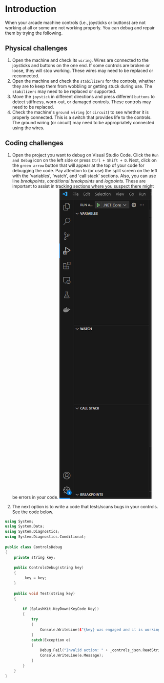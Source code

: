 # Introduction

When your arcade machine controls (i.e., joysticks or buttons) are not working at all or some are not working properly. You can debug and repair them by trying the following.

## Physical challenges

1. Open the machine and check its `wiring`. Wires are connected to the joysticks and buttons on the one end. If some controls are broken or loose, they will stop working. These wires may need to be replaced or reconnected.
2. Open the machine and check the `stabilizers` for the controls, whether they are to keep them from wobbling or getting stuck during use. The `stabilizers` may need to be replaced or supported.
3. Move the `joystick` in different directions and press different `buttons` to detect stiffness, worn-out, or damaged controls. These controls may need to be replaced.
4. Check the machine's `ground wiring` (or `circuit`) to see whether it is properly connected. This is a switch that provides life to the controls. The ground wiring (or circuit) may need to be appropriately connected using the wires.

## Coding challenges

1. Open the project you want to debug on Visual Studio Code. Click the `Run and Debug` icon on the left side or press `Ctrl + Shift + D`. Next, click on the `green arrow` button that will appear at the top of your code for debugging the code. Pay attention to (or use) the split screen on the left with the 'variables', 'watch', and 'call stack' sections. Also, you can use line *breakpoints*, *conditional breakpoints* and *logpoints*. These are important to assist in tracking sections where you suspect there might be errors in your code.
![image](images/tfe.png)

2. The next option is to write a code that tests/scans bugs in your controls. See the code below.

```cpp
using System;
using System.Data;
using System.Diagnostics;
using System.Diagnostics.Conditional;

public class ControlsDebug
{
    private string key;

    public ControlsDebug(string key)
    {
        _key = key;
    }

    public void Test(string key)
    {
        
        if (SplashKit.KeyDown(KeyCode Key))
        {
            try
            {
                Console.WriteLine($"{key} was engaged and it is working perfectly");
            }
            catch(Exception e)
            {
                Debug.Fail("Invalid action: " + _controls_json.ReadString(key), $"{key} is not working");
                Console.WriteLine(e.Message);
            }
        }
    }
}
```

